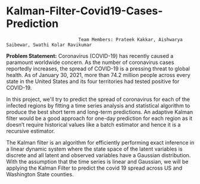 # Kalman-Filter-Covid19-Cases-Prediction

                               Team Members: Prateek Kakkar, Aishwarya Saibewar, Swathi Kolar Ravikumar
	
**Problem Statement:** Coronavirus (COVID-19) has recently caused a paramount worldwide concern. As the number of coronavirus cases reportedly increases, the spread of COVID-19 is a pressing threat to global health. As of January 30, 2021, more than 74.2 million people across every state in the United States and its four territories had tested positive for COVID-19.

In this project, we'll try to predict the spread of coronavirus for each of the infected regions by fitting a time series analysis and statistical algorithm to produce the best short term and long-term predictions. An adaptive Kalman filter would be a good approach for one-day prediction for each region as it doesn’t require historical values like a batch estimator and hence it is a recursive estimator. 

The Kalman filter is an algorithm for efficiently performing exact inference in a linear dynamic system where the state space of the latent variables is discrete and all latent and observed variables have a Gaussian distribution. With the assumption that the time series is linear and Gaussian, we will be applying the Kalman Filter to predict the covid 19 spread across US and Washington State counties.
